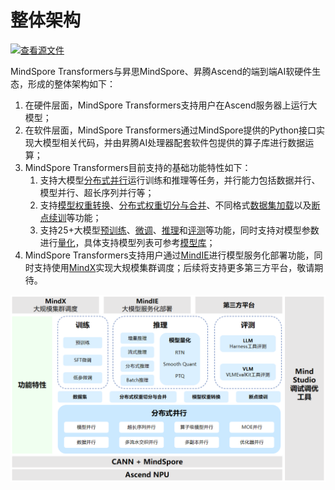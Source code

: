 # 整体架构

[![查看源文件](https://mindspore-website.obs.cn-north-4.myhuaweicloud.com/website-images/r2.6.0rc1/resource/_static/logo_source.svg)](https://gitee.com/mindspore/docs/blob/r2.6.0rc1/docs/mindformers/docs/source_zh_cn/start/overview.md)

MindSpore Transformers与昇思MindSpore、昇腾Ascend的端到端AI软硬件生态，形成的整体架构如下：

1. 在硬件层面，MindSpore Transformers支持用户在Ascend服务器上运行大模型；
2. 在软件层面，MindSpore Transformers通过MindSpore提供的Python接口实现大模型相关代码，并由昇腾AI处理器配套软件包提供的算子库进行数据运算；
3. MindSpore Transformers目前支持的基础功能特性如下：
   1. 支持大模型[分布式并行](https://www.mindspore.cn/mindformers/docs/zh-CN/r1.5.0/function/distributed_parallel.html)运行训练和推理等任务，并行能力包括数据并行、模型并行、超长序列并行等；
   2. 支持[模型权重转换](https://www.mindspore.cn/mindformers/docs/zh-CN/r1.5.0/function/weight_conversion.html)、[分布式权重切分与合并](https://www.mindspore.cn/mindformers/docs/zh-CN/r1.5.0/function/transform_weight.html)、不同格式[数据集加载](https://www.mindspore.cn/mindformers/docs/zh-CN/r1.5.0/function/dataset.html)以及[断点续训](https://www.mindspore.cn/mindformers/docs/zh-CN/r1.5.0/function/resume_training.html)等功能；
   3. 支持25+大模型[预训练](https://www.mindspore.cn/mindformers/docs/zh-CN/r1.5.0/usage/pre_training.html)、[微调](https://www.mindspore.cn/mindformers/docs/zh-CN/r1.5.0/usage/sft_tuning.html)、[推理](https://www.mindspore.cn/mindformers/docs/zh-CN/r1.5.0/usage/inference.html)和[评测](https://www.mindspore.cn/mindformers/docs/zh-CN/r1.5.0/usage/evaluation.html)等功能，同时支持对模型参数进行[量化](https://www.mindspore.cn/mindformers/docs/zh-CN/r1.5.0/usage/quantization.html)，具体支持模型列表可参考[模型库](https://www.mindspore.cn/mindformers/docs/zh-CN/r1.5.0/start/models.html)；
4. MindSpore Transformers支持用户通过[MindIE](https://www.mindspore.cn/mindformers/docs/zh-CN/r1.5.0/usage/mindie_deployment.html)进行模型服务化部署功能，同时支持使用[MindX](https://www.hiascend.com/software/mindx-dl)实现大规模集群调度；后续将支持更多第三方平台，敬请期待。

![/overall_architecture](./image/overall_architecture.png)
